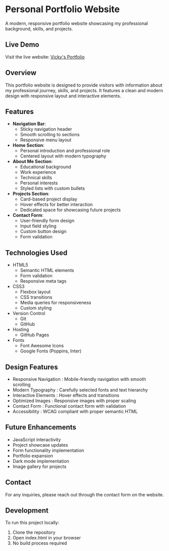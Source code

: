 # Personal Portfolio Website

A modern, responsive portfolio website showcasing my professional background, skills, and projects.

## Live Demo
Visit the live website: [Vicky's Portfolio](https://revou-fsse-feb25.github.io/milestone-1-vickymahfudy/)

## Overview

This portfolio website is designed to provide visitors with information about my professional journey, skills, and projects. It features a clean and modern design with responsive layout and interactive elements.

## Features

- **Navigation Bar**: 
  - Sticky navigation header
  - Smooth scrolling to sections
  - Responsive menu layout
- **Home Section**: 
  - Personal introduction and professional role
  - Centered layout with modern typography
- **About Me Section**: 
  - Educational background
  - Work experience
  - Technical skills
  - Personal interests
  - Styled lists with custom bullets
- **Projects Section**: 
  - Card-based project display
  - Hover effects for better interaction
  - Dedicated space for showcasing future projects
- **Contact Form**: 
  - User-friendly form design
  - Input field styling
  - Custom button design
  - Form validation

## Technologies Used

- HTML5
  - Semantic HTML elements
  - Form validation
  - Responsive meta tags
- CSS3
  - Flexbox layout
  - CSS transitions
  - Media queries for responsiveness
  - Custom styling
- Version Control
  - Git
  - GitHub
- Hosting
  - GitHub Pages
- Fonts
  - Font Awesome Icons
  - Google Fonts (Poppins, Inter)

## Design Features

- Responsive Navigation : Mobile-friendly navigation with smooth scrolling
- Modern Typography : Carefully selected fonts and text hierarchy
- Interactive Elements : Hover effects and transitions
- Optimized Images : Responsive images with proper scaling
- Contact Form : Functional contact form with validation
- Accessibility : WCAG compliant with proper semantic HTML

## Future Enhancements

- JavaScript interactivity
- Project showcase updates
- Form functionality implementation
- Portfolio expansion
- Dark mode implementation
- Image gallery for projects

## Contact

For any inquiries, please reach out through the contact form on the website.

## Development

To run this project locally:
1. Clone the repository
2. Open index.html in your browser
3. No build process required